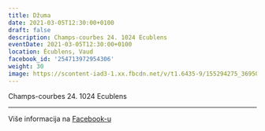 ```yaml
---
title: Džuma
date: 2021-03-05T12:30:00+0100
draft: false
description: Champs-courbes 24. 1024 Ecublens
eventDate: 2021-03-05T12:30:00+0100
location: Écublens, Vaud
facebook_id: '254713972954306'
weight: 30
image: https://scontent-iad3-1.xx.fbcdn.net/v/t1.6435-9/155294275_3695079563921169_4909597834044538694_n.jpg?_nc_cat=101&ccb=1-7&_nc_sid=9e60e4&_nc_ohc=c0JEGuWKyKcQ7kNvwGMW6q3&_nc_oc=AdnV1uS3KkkE23npgINncZfIEJIh8LvgqSHDFfpknKSTFHFAaixIF-VcS59D8syjIGo&_nc_zt=23&_nc_ht=scontent-iad3-1.xx&edm=ABTKTjYEAAAA&_nc_gid=G0UwctF_SVXvT8TozUJGKQ&oh=00_AfWL2wHstTVwlUiHyb7GjvjlfXlxZtfj7rIvJg1771zJ7w&oe=68C7695B
---
```


Champs-courbes 24. 1024 Ecublens

---

Više informacija na [Facebook-u](https://facebook.com/events/254713972954306)